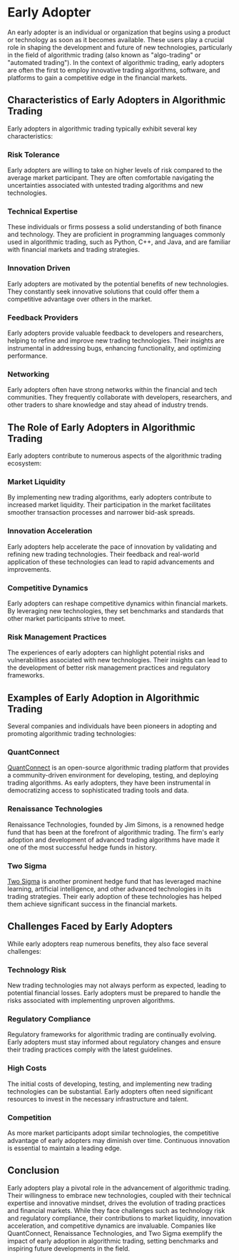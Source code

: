 # Early Adopter

An early adopter is an individual or organization that begins using a product or technology as soon as it becomes available. These users play a crucial role in shaping the development and future of new technologies, particularly in the field of algorithmic trading (also known as "algo-trading" or "automated trading"). In the context of algorithmic trading, early adopters are often the first to employ innovative trading algorithms, software, and platforms to gain a competitive edge in the financial markets.

## Characteristics of Early Adopters in Algorithmic Trading

Early adopters in algorithmic trading typically exhibit several key characteristics:

### Risk Tolerance
Early adopters are willing to take on higher levels of risk compared to the average market participant. They are often comfortable navigating the uncertainties associated with untested trading algorithms and new technologies.

### Technical Expertise
These individuals or firms possess a solid understanding of both finance and technology. They are proficient in programming languages commonly used in algorithmic trading, such as Python, C++, and Java, and are familiar with financial markets and trading strategies.

### Innovation Driven
Early adopters are motivated by the potential benefits of new technologies. They constantly seek innovative solutions that could offer them a competitive advantage over others in the market.

### Feedback Providers
Early adopters provide valuable feedback to developers and researchers, helping to refine and improve new trading technologies. Their insights are instrumental in addressing bugs, enhancing functionality, and optimizing performance.

### Networking
Early adopters often have strong networks within the financial and tech communities. They frequently collaborate with developers, researchers, and other traders to share knowledge and stay ahead of industry trends.

## The Role of Early Adopters in Algorithmic Trading

Early adopters contribute to numerous aspects of the algorithmic trading ecosystem:

### Market Liquidity
By implementing new trading algorithms, early adopters contribute to increased market liquidity. Their participation in the market facilitates smoother transaction processes and narrower bid-ask spreads.

### Innovation Acceleration
Early adopters help accelerate the pace of innovation by validating and refining new trading technologies. Their feedback and real-world application of these technologies can lead to rapid advancements and improvements.

### Competitive Dynamics
Early adopters can reshape competitive dynamics within financial markets. By leveraging new technologies, they set benchmarks and standards that other market participants strive to meet.

### Risk Management Practices
The experiences of early adopters can highlight potential risks and vulnerabilities associated with new technologies. Their insights can lead to the development of better risk management practices and regulatory frameworks.

## Examples of Early Adoption in Algorithmic Trading

Several companies and individuals have been pioneers in adopting and promoting algorithmic trading technologies:

### QuantConnect
[QuantConnect](https://www.quantconnect.com/) is an open-source algorithmic trading platform that provides a community-driven environment for developing, testing, and deploying trading algorithms. As early adopters, they have been instrumental in democratizing access to sophisticated trading tools and data.

### Renaissance Technologies
Renaissance Technologies, founded by Jim Simons, is a renowned hedge fund that has been at the forefront of algorithmic trading. The firm's early adoption and development of advanced trading algorithms have made it one of the most successful hedge funds in history.

### Two Sigma
[Two Sigma](https://www.twosigma.com/) is another prominent hedge fund that has leveraged machine learning, artificial intelligence, and other advanced technologies in its trading strategies. Their early adoption of these technologies has helped them achieve significant success in the financial markets.

## Challenges Faced by Early Adopters

While early adopters reap numerous benefits, they also face several challenges:

### Technology Risk
New trading technologies may not always perform as expected, leading to potential financial losses. Early adopters must be prepared to handle the risks associated with implementing unproven algorithms.

### Regulatory Compliance
Regulatory frameworks for algorithmic trading are continually evolving. Early adopters must stay informed about regulatory changes and ensure their trading practices comply with the latest guidelines.

### High Costs
The initial costs of developing, testing, and implementing new trading technologies can be substantial. Early adopters often need significant resources to invest in the necessary infrastructure and talent.

### Competition
As more market participants adopt similar technologies, the competitive advantage of early adopters may diminish over time. Continuous innovation is essential to maintain a leading edge.

## Conclusion

Early adopters play a pivotal role in the advancement of algorithmic trading. Their willingness to embrace new technologies, coupled with their technical expertise and innovative mindset, drives the evolution of trading practices and financial markets. While they face challenges such as technology risk and regulatory compliance, their contributions to market liquidity, innovation acceleration, and competitive dynamics are invaluable. Companies like QuantConnect, Renaissance Technologies, and Two Sigma exemplify the impact of early adoption in algorithmic trading, setting benchmarks and inspiring future developments in the field.